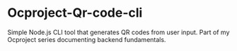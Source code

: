 # Ocproject-Qr-code-cli
Simple Node.js CLI tool that generates QR codes from user input. Part of my Ocproject series documenting backend fundamentals.
